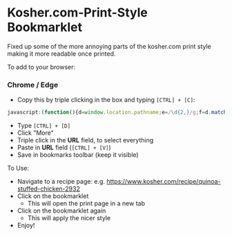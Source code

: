# Kosher.com-Print-Style Bookmarklet

Fixed up some of the more annoying parts of the kosher.com print style making it more readable once printed.

To add to your browser:
### Chrome / Edge
* Copy this by triple clicking in the box and typing `[CTRL] + [C]`:
```javascript
javascript:(function(){d=window.location.pathname;e=/\d{2,}/g;f=d.match(e);b='https://www.kosher.com/recipe/print/'+f;if(window.location.href!=b)window.open(b,'_blank');else{document.getElementsByTagName('header')[0].setAttribute('style','background-color:#fff');a=document.styleSheets[2];a.insertRule('.print{font-size:14pt !important}'),a.insertRule('.recipe-print__directions ol>li {line-height:18px !important}'),a.insertRule('.recipe-print__callout-meta-description {line-height:18px !important}');c=document.getElementsByTagName('use');for(g in c)c[g].setAttribute('fill','#000');}})()
```
* Type `[CTRL] + [D]`
* Click "More"
* Triple click in the __URL__ field, to select everything
* Paste in __URL__ field (`[CTRL] + [V]`)
* Save in bookmarks toolbar (keep it visible)

To Use:
* Navigate to a recipe page: e.g. https://www.kosher.com/recipe/quinoa-stuffed-chicken-2932
* Click on the bookmarklet
  * This will open the print page in a new tab
* Click on the bookmarklet again
  * This will apply the nicer style
* Enjoy!
